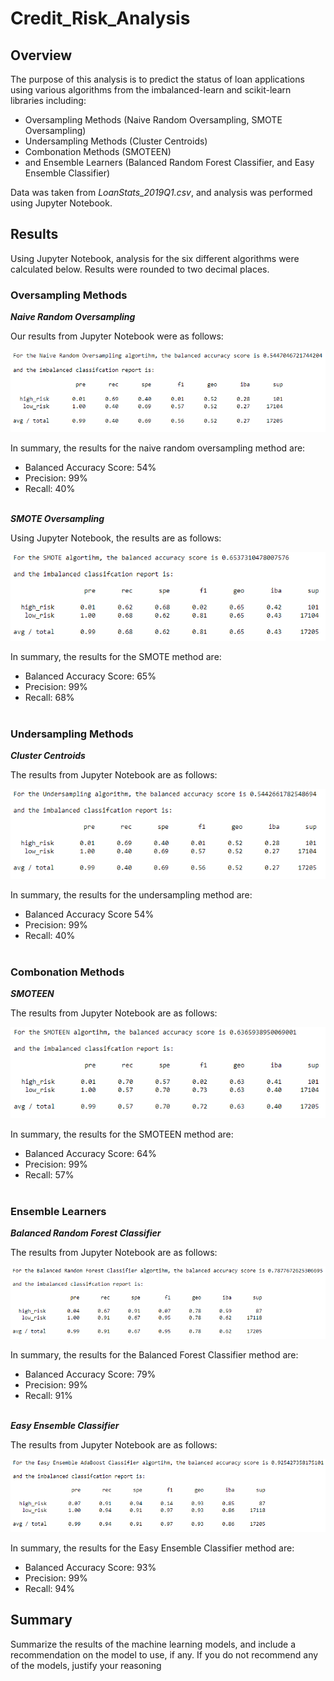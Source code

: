 # Credit_Risk_Analysis

## Overview

The purpose of this analysis is to predict the status of loan applications using various algorithms from the imbalanced-learn and scikit-learn libraries including: 
- Oversampling Methods (Naive Random Oversampling, SMOTE Oversampling)
- Undersampling Methods (Cluster Centroids)
- Combonation Methods (SMOTEEN)
- and Ensemble Learners (Balanced Random Forest Classifier, and Easy Ensemble Classifier)
 
Data was taken from *LoanStats_2019Q1.csv*, and analysis was performed using Jupyter Notebook.

## Results
Using Jupyter Notebook, analysis for the six different algorithms were calculated below. Results were rounded to two decimal places.

### Oversampling Methods

***Naive Random Oversampling***<br>

Our results from Jupyter Notebook were as follows:
<p align="left"><img src=https://github.com/smanowar/Credit_Risk_Analysis/blob/main/images/naive_random_sampling.PNG?raw=true> </p>

In summary, the results for the naive random oversampling method are:
- Balanced Accuracy Score: 54%
- Precision: 99%
- Recall: 40%

<br>***SMOTE Oversampling***<br>

Using Jupyter Notebook, the results are as follows:
<p align="left"><img src=https://github.com/smanowar/Credit_Risk_Analysis/blob/main/images/SMOTE.PNG?raw=true></p> 

In summary, the results for the SMOTE method are:
- Balanced Accuracy Score: 65%
- Precision: 99%
- Recall: 68%
<br><br>
### Undersampling Methods

***Cluster Centroids***<br>

The results from Jupyter Notebook are as follows:
<p align="left"><img src=https://github.com/smanowar/Credit_Risk_Analysis/blob/main/images/undersampling.PNG?raw=true> </p>

In summary, the results for the undersampling method are:
- Balanced Accuracy Score 54%
- Precision: 99%
- Recall: 40%
<br><br>
### Combonation Methods

***SMOTEEN***<br> 

The results from Jupyter Notebook are as follows:
<p align="left"><img src=https://github.com/smanowar/Credit_Risk_Analysis/blob/main/images/SMOTEEN.PNG?raw=true></p>

In summary, the results for the SMOTEEN method are:
- Balanced Accuracy Score: 64%
- Precision: 99% 
- Recall: 57%
<br><br>
### Ensemble Learners

***Balanced Random Forest Classifier***<br>

The results from Jupyter Notebook are as follows:
<p align="left">
<img src=https://github.com/smanowar/Credit_Risk_Analysis/blob/main/images/random_forest.PNG?raw=true> 
</p>

In summary, the results for the Balanced Forest Classifier method are:
- Balanced Accuracy Score: 79%
- Precision: 99%
- Recall: 91%

<br>***Easy Ensemble Classifier***<br>

The results from Jupyter Notebook are as follows:
<p align="left">
<img src=https://github.com/smanowar/Credit_Risk_Analysis/blob/main/images/easy_ensemble.PNG?raw=true> 
</p>

In summary, the results for the Easy Ensemble Classifier method are:
- Balanced Accuracy Score: 93%
- Precision: 99%
- Recall: 94%

## Summary

Summarize the results of the machine learning models, and include a recommendation on the model to use, if any. If you do not recommend any of the models, justify your reasoning
